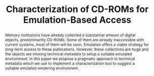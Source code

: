 ---
abstract: 'Memory institutions have already collected a substantial amount of digital
  objects, predominantly CD-ROMs. Some of them are already inaccessible with current
  systems, most of them will be soon. Emulation offers a viable strategy for long-term
  access to these publications. However, these collections are huge and the objects
  are missing technical metadata to setup a suitable emulated environment. In this

  paper we propose a pragmatic approach to technical metadata

  which we use to implement a characterization tool to suggest a suitable emulated
  rendering environment.'
creators:
- Klaus Rechert
- Thomas Liebetraut
- Oleg Stobbe
- Isgandar Valizada
- Tobias Steinke
date: null
document_url: https://services.phaidra.univie.ac.at/api/object/o:429556/download
grand_parent: iPRES
institutions: []
keywords:
- emulation characterization tools
landing_page_url: https://phaidra.univie.ac.at/o:429556
language: eng
layout: publication
license: CC BY 4.0 International
notes_url: null
parent: iPRES 2015
publication_type: paper
size: 473621
slides_url: null
source_name: iPRES
stream_url: null
title: Characterization of CD-ROMs for Emulation-Based Access
year: 2015
---